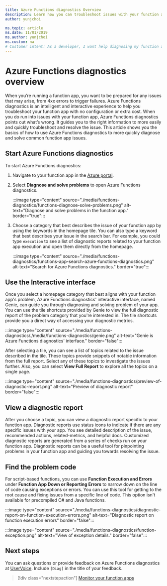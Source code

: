 ```yaml
---
title: Azure Functions diagnostics Overview
description: Learn how you can troubleshoot issues with your function app with Azure Functions diagnostics.
author: yunjchoi

ms.topic: article
ms.date: 11/01/2019
ms.author: yunjchoi
ms.custom: na
# Customer intent: As a developer, I want help diagnosing my function apps so I can more quickly get them back up and running when problems occur.
---
```

# Azure Functions diagnostics overview

When you’re running a function app, you want to be prepared for any issues that may arise, from 4xx errors to trigger failures. Azure Functions diagnostics is an intelligent and interactive experience to help you troubleshoot your function app with no configuration or extra cost. When you do run into issues with your function app, Azure Functions diagnostics points out what’s wrong. It guides you to the right information to more easily and quickly troubleshoot and resolve the issue. This article shows you the basics of how to use Azure Functions diagnostics to more quickly diagnose and solve common function app issues.

## Start Azure Functions diagnostics

To start Azure Functions diagnostics:

1. Navigate to your function app in the [Azure portal](https://portal.azure.com).
1. Select **Diagnose and solve problems** to open Azure Functions diagnostics.

   :::image type="content" source="./media/functions-diagnostics/functions-diagnose-solve-problems.png" alt-text="Diagnose and solve problems in the function app." border="true":::

1. Choose a category that best describes the issue of your function app by using the keywords in the homepage tile. You can also type a keyword that best describes your issue in the search bar. For example, you could type `execution` to see a list of diagnostic reports related to your function app execution and open them directly from the homepage.

   :::image type="content" source="./media/functions-diagnostics/functions-app-search-azure-functions-diagnostics.png" alt-text="Search for Azure Functions diagnostics." border="true":::

## Use the Interactive interface

Once you select a homepage category that best aligns with your function app's problem, Azure Functions diagnostics' interactive interface, named Genie, can guide you through diagnosing and solving problem of your app. You can use the tile shortcuts provided by Genie to view the full diagnostic report of the problem category that you're interested in. The tile shortcuts provide you a direct way of accessing your diagnostic metrics.

:::image type="content" source="./media/functions-diagnostics/./media/functions-diagnostics/genie.png" alt-text="Genie is Azure Functions diagnostics' interface." border="false":::

After selecting a tile, you can see a list of topics related to the issue described in the tile. These topics provide snippets of notable information from the full report. Select any of these topics to investigate the issues further. Also, you can select **View Full Report** to explore all the topics on a single page.

:::image type="content" source="./media/functions-diagnostics/preview-of-diagnostic-report.png" alt-text="Preview of diagnostic report" border="false":::

## View a diagnostic report

After you choose a topic, you can view a diagnostic report specific to your function app. Diagnostic reports use status icons to indicate if there are any specific issues with your app. You see detailed description of the issue, recommended actions, related-metrics, and helpful docs. Customized diagnostic reports are generated from a series of checks run on your function app. Diagnostic reports can be a useful tool for pinpointing problems in your function app and guiding you towards resolving the issue.

## Find the problem code

For script-based functions, you can use **Function Execution and Errors** under **Function App Down or Reporting Errors** to narrow down on the line of code causing exceptions or errors. You can use this tool for getting to the root cause and fixing issues from a specific line of code. This option isn't available for precompiled C# and Java functions.

:::image type="content" source="./media/functions-diagnostics/diagnostic-report-on-function-execution-errors.png" alt-text="Diagnostic report on function execution errors" border="false":::

:::image type="content" source="./media/functions-diagnostics/function-exception.png" alt-text="View of exception details." border="false":::

## Next steps

You can ask questions or provide feedback on Azure Functions diagnostics at [UserVoice](https://feedback.azure.com/forums/355860-azure-functions). Include `[Diag]` in the title of your feedback.

> [!div class="nextstepaction"]
> [Monitor your function apps](functions-monitoring.md)
